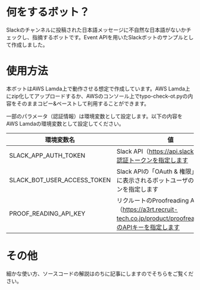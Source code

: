 # 何をするボット？
Slackのチャンネルに投稿された日本語メッセージに不自然な日本語がないかチェックし、指摘するボットです。Event APIを用いたSlackボットのサンプルとして作成しました。

# 使用方法
本ボットはAWS Lamda上で動作させる想定で作成しています。AWS Lamda上にzip化してアップロードするか、AWSのコンソール上でtypo-check-ot.pyの内容をそのままコピー&ペーストして利用することができます。

一部のパラメータ（認証情報）は環境変数として設定します。以下の内容をAWS Lamdaの環境変数として設定してください。

| 環境変数名 | 値 |
| --- | --- |
| SLACK_APP_AUTH_TOKEN | Slack API（https://api.slack.com）の認証トークンを指定します |
| SLACK_BOT_USER_ACCESS_TOKEN | Slack APIの「OAuth & 権限」のページに表示されるボットユーザの認証トークンを指定します |
| PROOF_READING_API_KEY | リクルートのProofreading API（https://a3rt.recruit-tech.co.jp/product/proofreadingAPI/）のAPIキーを指定します |

# その他
細かな使い方、ソースコードの解説はのちに記事にしますのでそちらをご覧ください。
